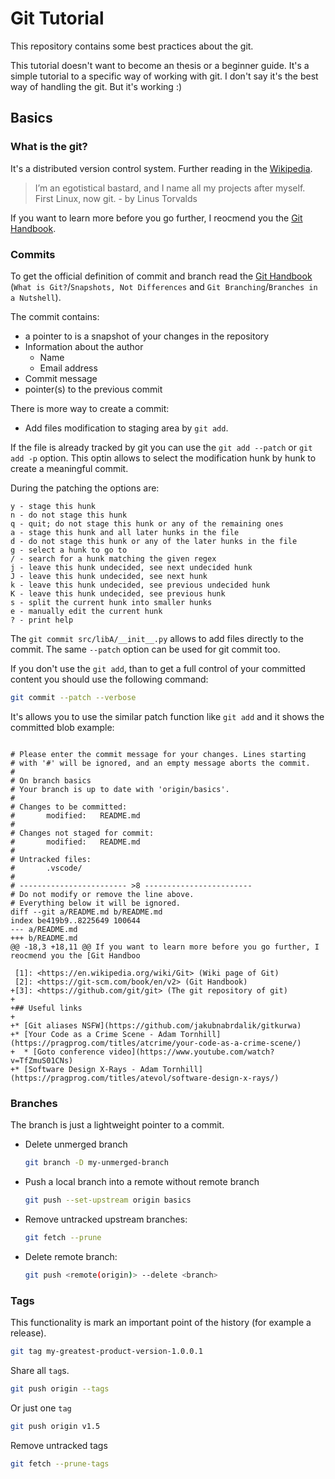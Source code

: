 # Git Tutorial

This repository contains some best practices about the git.

This tutorial doesn't want to become an thesis or a beginner guide. It's a simple tutorial to a specific way of working with git. I don't say it's the best way of handling the git. But it's working :)

## Basics

### What is the git?

It's a distributed version control system. Further reading in the [Wikipedia][1].

> I’m an egotistical bastard, and I name all my projects after myself. First Linux, now git. - by Linus Torvalds

If you want to learn more before you go further, I reocmend you the [Git Handbook][2].

### Commits

To get the official definition of commit and branch read the [Git Handbook][2] (`What is Git?`/`Snapshots, Not Differences` and `Git Branching`/`Branches in a Nutshell`).

The commit contains:

* a pointer to is a snapshot of your changes in the repository
* Information about the author
  * Name
  * Email address
* Commit message
* pointer(s) to the previous commit

There is more way to create a commit:

* Add files modification to staging area by `git add`.

If the file is already tracked by git you can use the `git add --patch` or `git add -p` option. This optin allows to select the modification hunk by hunk to create a meaningful commit.

During the patching the options are:

```text
y - stage this hunk
n - do not stage this hunk
q - quit; do not stage this hunk or any of the remaining ones
a - stage this hunk and all later hunks in the file
d - do not stage this hunk or any of the later hunks in the file
g - select a hunk to go to
/ - search for a hunk matching the given regex
j - leave this hunk undecided, see next undecided hunk
J - leave this hunk undecided, see next hunk
k - leave this hunk undecided, see previous undecided hunk
K - leave this hunk undecided, see previous hunk
s - split the current hunk into smaller hunks
e - manually edit the current hunk
? - print help
```

The `git commit src/libA/__init__.py` allows to add files directly to the commit. The same `--patch` option can be used for git commit too.

If you don't use the `git add`, than to get a full control of your committed content you should use the following command:

```bash
git commit --patch --verbose
```

It's allows you to use the similar patch function like `git add` and it shows the committed blob
example:

```text

# Please enter the commit message for your changes. Lines starting
# with '#' will be ignored, and an empty message aborts the commit.
#
# On branch basics
# Your branch is up to date with 'origin/basics'.
#
# Changes to be committed:
#       modified:   README.md
#
# Changes not staged for commit:
#       modified:   README.md
#
# Untracked files:
#       .vscode/
#
# ------------------------ >8 ------------------------
# Do not modify or remove the line above.
# Everything below it will be ignored.
diff --git a/README.md b/README.md
index be419b9..8225649 100644
--- a/README.md
+++ b/README.md
@@ -18,3 +18,11 @@ If you want to learn more before you go further, I reocmend you the [Git Handboo

 [1]: <https://en.wikipedia.org/wiki/Git> (Wiki page of Git)
 [2]: <https://git-scm.com/book/en/v2> (Git Handbook)
+[3]: <https://github.com/git/git> (The git repository of git)
+
+## Useful links
+
+* [Git aliases NSFW](https://github.com/jakubnabrdalik/gitkurwa)
+* [Your Code as a Crime Scene - Adam Tornhill](https://pragprog.com/titles/atcrime/your-code-as-a-crime-scene/)
+  * [Goto conference video](https://www.youtube.com/watch?v=TfZmuS01CNs)
+* [Software Design X-Rays - Adam Tornhill](https://pragprog.com/titles/atevol/software-design-x-rays/)
```

### Branches

The branch is just a lightweight pointer to a commit.

* Delete unmerged branch

  ```bash
  git branch -D my-unmerged-branch
  ```

* Push a local branch into a remote without remote branch

  ```bash
  git push --set-upstream origin basics
  ```

* Remove untracked upstream branches:

  ```bash
  git fetch --prune
  ```

* Delete  remote branch:

  ```bash
  git push <remote(origin)> --delete <branch>
  ```

### Tags

This functionality is mark an important point of the history (for example a release).

```bash
git tag my-greatest-product-version-1.0.0.1
```

Share all `tag`s.

```bash
git push origin --tags
```

Or just one `tag`

```bash
git push origin v1.5
```

Remove untracked tags

```bash
git fetch --prune-tags
```
[//]: # (References)

[1]: <https://en.wikipedia.org/wiki/Git> (Wiki page of Git)
[2]: <https://git-scm.com/book/en/v2> (Git Handbook)
